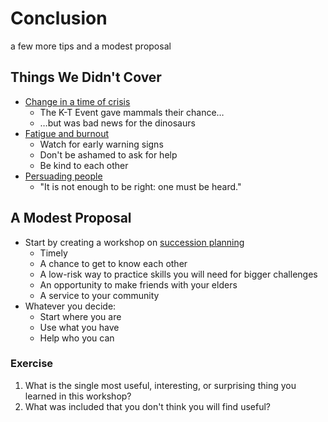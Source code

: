 # Conclusion

<p class="subtitle" markdown="1">a few more tips and a modest proposal</p>

## Things We Didn't Cover

-   [Change in a time of crisis](../bonus/#crisis)
    -   The K-T Event gave mammals their chance…
    -   …but was bad news for the dinosaurs
-   [Fatigue and burnout](../bonus/#burnout)
    -   Watch for early warning signs
    -   Don't be ashamed to ask for help
    -   Be kind to each other
-   [Persuading people](../bonus/#persuasion)
    -   "It is not enough to be right: one must be heard."

## A Modest Proposal

-   Start by creating a workshop on [succession planning](https://gvwilson.github.io/succession/)
    -   Timely
    -   A chance to get to know each other
    -   A low-risk way to practice skills you will need for bigger challenges
    -   An opportunity to make friends with your elders
    -   A service to your community
-   Whatever you decide:
    -   Start where you are
    -   Use what you have
    -   Help who you can

<section class="exercise" markdown="1">

### Exercise

1.  What is the single most useful, interesting, or surprising thing you learned in this workshop?
1.  What was included that you don't think you will find useful?

</section>

